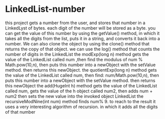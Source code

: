 # LinkedList-number
this project gets a number from the user, and stores that number in a LinkedLyst of bytes. each digit of the number will be stored as a byte. you can get the value of this number by using the getValue() method, in which it takes all the digits from the list, puts it in a string, and converts it back into a number. 
We can also clone the object by using the clone() method that returns the copy of that object.
we can use the log() method that counts the number of digits in the LinkedList
the modExp(long n) method gets the value of the LinkedList called num ,then find the modulus of num % Math.pow(10,n), then puts this number into a newObject with the setValue method. then returns this newObject.
the quotientExp(long n) method gets the value of the LinkedList called num, then find: num/Math.pow(10,n), then puts this number into a newObject with the setValue method. then returns this newObject
the add(HugeInt h) method gets  the value of the LinkedList called num, gets the value of the h object called num2, then adds num + num2
then sets the new value into the invoked object LinkedList
the recursiveModNine(int num) method  finds num% 9. to reach to the result it uses a very interesting algorithm of recursion.
in which it adds all the digits of that number
